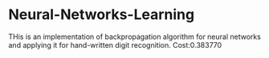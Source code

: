 # Neural-Networks-Learning
THis is an implementation of backpropagation algorithm for neural networks and applying it for hand-written digit recognition.
Cost:0.383770
